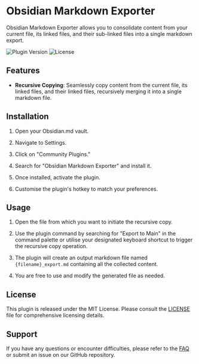 # Obsidian Markdown Exporter

Obsidian Markdown Exporter allows you to consolidate content from your current file, its linked files, and their sub-linked files into a single markdown export.

![Plugin Version](https://img.shields.io/badge/version-v1.0.0-blue.svg)
![License](https://img.shields.io/badge/license-MIT-green.svg)

## Features

- **Recursive Copying**: Seamlessly copy content from the current file, its linked files, and their linked files, recursively merging it into a single markdown file.

## Installation

1. Open your Obsidian.md vault.

2. Navigate to Settings.

3. Click on "Community Plugins."

4. Search for "Obsidian Markdown Exporter" and install it.

5. Once installed, activate the plugin.

6. Customise the plugin's hotkey to match your preferences.

## Usage

1. Open the file from which you want to initiate the recursive copy.

2. Use the plugin command by searching for "Export to Main" in the command palette or utilise your designated keyboard shortcut to trigger the recursive copy operation.

3. The plugin will create an output markdown file named `{filename}_export.md` containing all the collected content.

4. You are free to use and modify the generated file as needed.

## License

This plugin is released under the MIT License. Please consult the [LICENSE](LICENSE.md) file for comprehensive licensing details.

## Support

If you have any questions or encounter difficulties, please refer to the [FAQ](FAQ.md) or submit an issue on our GitHub repository.
